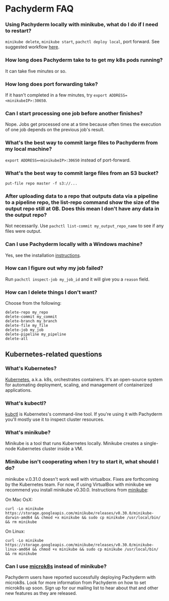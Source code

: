 # Pachyderm FAQ

### Using Pachyderm locally with minikube, what do I do if I need to restart? 

`minikube delete`, `minikube start`, `pachctl deploy local`, port forward. See suggested workflow [here]().

### How long does Pachyderm take to to get my k8s pods running?

It can take five minutes or so.

### How long does port forwarding take?

If it hasn't completed in a few minutes, try `export ADDRESS=<minikubeIP>:30650`.

### Can I start processing one job before another finishes?

Nope. Jobs get processed one at a time because often times the execution of one job depends on the previous job's result.

### What's the best way to commit large files to Pachyderm from my local machine?

`export ADDRESS=<minikubeIP>:30650` instead of port-forward. 

### What's the best way to commit large files from an S3 bucket?

`put-file repo master -f s3://...` 

### After uploading data to a repo that outputs data via a pipeline to a pipeline repo, the list-repo command show the size of the output repo still at 0B. Does this mean I don't have any data in the output repo?

Not necessarily. Use `pachctl list-commit my_output_repo_name` to see if any files were output.

### Can I use Pachyderm locally with a Windows machine?

Yes, see the installation [instructions](http://docs.pachyderm.io/en/stable/getting_started/local_installation.html).

### How can I figure out why my job failed?

Run `pachctl inspect-job my_job_id` and it will give you a `reason` field.

### How can I delete things I don't want?
Choose from the following:
```
delete-repo my_repo
delete-commit my_commit
delete-branch my_branch
delete-file my_file
delete-job my_job
delete-pipeline my_pipeline
delete-all 
```

## Kubernetes-related questions

### What's Kubernetes?

[Kubernetes](https://kubernetes.io/), a.k.a. k8s, orchestrates containers. It's an open-source system for automating deployment, scaling, and management of containerized applications.

### What's kubectl?

[kubctl](https://kubernetes.io/docs/tasks/tools/install-kubectl/) is Kubernetes's command-line tool. If you're using it with Pachyderm you'll mostly use it to inspect cluster resources.

### What's minikube?

Minikube is a tool that runs Kubernetes locally. Minikube creates a single-node Kubernetes cluster inside a VM.

### Minikube isn't cooperating when I try to start it, what should I do?

minikube v.0.31.0 doesn't work well with virtualbox. Fixes are forthcoming by the Kubernetes team. For now, if using VirtualBox with minikube we recommend you install minikube v0.30.0. Instructions from [minikube](https://github.com/kubernetes/minikube/releases):

On Mac OsX:

`curl -Lo minikube https://storage.googleapis.com/minikube/releases/v0.30.0/minikube-darwin-amd64 && chmod +x minikube && sudo cp minikube /usr/local/bin/ && rm minikube`

On Linux:

`curl -Lo minikube https://storage.googleapis.com/minikube/releases/v0.30.0/minikube-linux-amd64 && chmod +x minikube && sudo cp minikube /usr/local/bin/ && rm minikube`

### Can I use [microk8s](https://microk8s.io/) instead of minikube? 

Pachyderm users have reported successfully deploying Pachyderm with microk8s. Look for more information from Pachyderm on how to set microk8s up soon. Sign up for our mailing list to hear about that and other new features as they are released.
